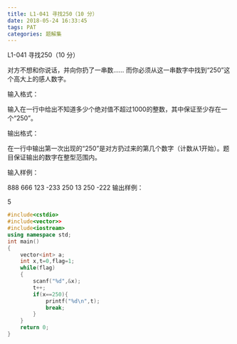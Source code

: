 ```yaml
---
title: L1-041 寻找250（10 分）
date: 2018-05-24 16:33:45
tags: PAT
categories: 题解集
---
```


L1-041 寻找250（10 分）


对方不想和你说话，并向你扔了一串数…… 而你必须从这一串数字中找到“250”这个高大上的感人数字。

输入格式：

输入在一行中给出不知道多少个绝对值不超过1000的整数，其中保证至少存在一个“250”。

输出格式：

在一行中输出第一次出现的“250”是对方扔过来的第几个数字（计数从1开始）。题目保证输出的数字在整型范围内。

输入样例：

888 666 123 -233 250 13 250 -222
输出样例：

5

```cpp
#include<cstdio>
#include<vector>>
#include<iostream>
using namespace std;
int main()
{
    vector<int> a;
    int x,t=0,flag=1;
    while(flag)
    {
        scanf("%d",&x);
        t++;
        if(x==250){
            printf("%d\n",t);
            break;
        }
    }
    return 0;
}

```